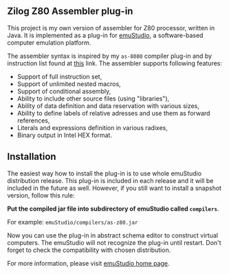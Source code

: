 Zilog Z80 Assembler plug-in
----------------------------

This project is my own version of assembler for Z80 processor, written in Java.
It is implemented as a plug-in for [emuStudio](http://emustudio.sf.net), a software-based computer
emulation platform.

The assembler syntax is inspired by my `as-8080` compiler plug-in
and by instruction list found at [this](http://nemesis.lonestar.org/computers/tandy/software/apps/m4/qd/opcodes.html)
link. The assembler supports following features:

* Support of full instruction set,
* Support of unlimited nested macros,
* Support of conditional assembly,
* Ability to include other source files (using "libraries"),
* Ability of data definition and data reservation with various sizes,
* Ability to define labels of relative adresses and use them as forward references,
* Literals and expressions definition in various radixes,
* Binary output in Intel HEX format.

Installation
------------

The easiest way how to install the plug-in is to use whole emuStudio distribution release. This plug-in is
included in each release and it will be included in the future as well. However, if you still want to install
a snapshot version, follow this rule: 

**Put the compiled jar file into subdirectory of emuStudio called `compilers`**.

For example: `emuStudio/compilers/as-z80.jar`

Now you can use the plug-in in abstract schema editor to construct virtual computers. The emuStudio
will not recognize the plug-in until restart. Don't forget to check the compatibility with chosen
distribution.

For more information, please visit [emuStudio home page](http://emustudio.sourceforge.net/downloads.html).
